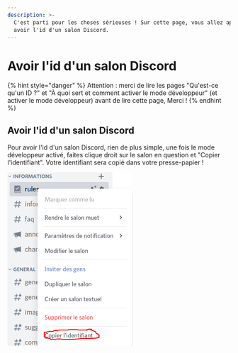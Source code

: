 ```yaml
---
description: >-
  C'est parti pour les choses sérieuses ! Sur cette page, vous allez apprendre à
  avoir l'id d'un salon Discord.
---
```


# Avoir l'id d'un salon Discord

{% hint style="danger" %}
Attention : merci de lire les pages "Qu'est-ce qu'un ID ?" et "À quoi sert et comment activer le mode développeur" \(et activer le mode développeur\) avant de lire cette page, Merci !
{% endhint %}

## Avoir l'id d'un salon Discord <a id="get-id"></a>

Pour avoir l'id d'un salon Discord, rien de plus simple, une fois le mode développeur activé, faites clique droit sur le salon en question et "Copier l'identifiant". Votre identifiant sera copié dans votre presse-papier !

![](../../.gitbook/assets/doc7.png)

